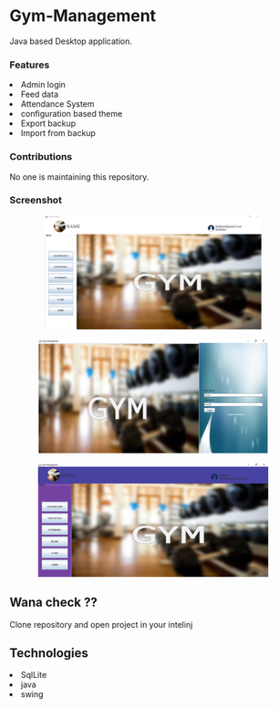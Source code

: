 # Gym-Management

Java based Desktop application.

### Features 

<li>Admin login</li>
<li>Feed data</li>
<li>Attendance System</li>
<li>configuration based theme</li>
<li>Export backup</li>
<li>Import from backup</li>

### Contributions

No one is maintaining this repository.


### Screenshot

<p align="center">
  <img src="https://github.com/shubh2710/Gym-Management/blob/main/screen/1.PNG" alt="Screenshot"  height="200"/>
</p>
<p align="center">
  <img src="https://github.com/shubh2710/Gym-Management/blob/main/screen/2.PNG" alt="Screenshot"  height="200" />
</p>
<p align="center">
  <img src="https://github.com/shubh2710/Gym-Management/blob/main/screen/3.PNG" alt="Screenshot"  height="200"/>
</p>


## Wana check ??

Clone repository and open project in your intelinj

## Technologies

<li>SqlLite</li>
<li>java</li>
<li>swing</li>